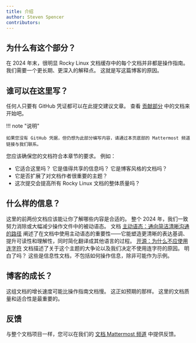```yaml
---
title: 介绍
author: Steven Spencer
contributors:
---
```


## 为什么有这个部分？

在 2024 年末，很明显 Rocky Linux 文档缓存中的每个文档并非都是操作指南。 我们需要一个更长期、更深入的解释点。 这就是写这篇博客的原因。

## 谁可以在这里写？

任何人只要有 GitHub 凭证都可以在此提交建议文章。 查看 [贡献部分](https://docs.rockylinux.org/guides/contribute/) 中的文档来开始吧。

!!! note "说明"

```
如果您没有 GitHub 凭据，但仍想为此部分编写内容，请通过本页底部的 Mattermost 频道链接与我们联系。
```

您应该确保您的文档符合本章节的要求。 例如：

- 它适合这里吗？ 它是值得共享的信息吗？ 它是博客风格的文档吗？
- 它是否扩展了对文档作者很重要的主题？
- 这次提交会提高所有 Rocky Linux 文档的整体质量吗？

## 什么样的信息？

这里的前两份文档应该能让你了解哪些内容是合适的。 整个 2024 年，我们一致努力消除或大幅减少操作文件中的被动语态。 文档 [主动语态：通向简洁清晰沟通的路径](active_voice.md) 阐述了在文档中使用主动语态的重要性——它能塑造更清晰的表达基调、提升可读性和理解性，同时简化翻译成其他语言的过程。 [开源：为什么不应使用连字符](open_source.md) 文档描述了关于这个主题的大争论以及我们决定不使用连字符的原因。 明白了吗？ 这些是信息性文档，不包括如何操作信息，除非可能作为示例。

## 博客的成长？

这组文档的增长速度可能比操作指南文档慢。 这正如预期的那样。 这里的文档质量和适合性是最重要的。

## 反馈

与整个文档项目一样，您可以在我们的 [文档 Mattermost 频道](https://chat.rockylinux.org/rocky-linux/channels/documentation) 中提供反馈。
